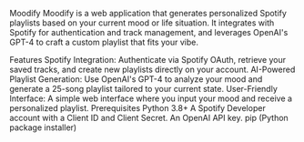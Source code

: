 Moodify
Moodify is a web application that generates personalized Spotify playlists based on your current mood or life situation. It integrates with Spotify for authentication and track management, and leverages OpenAI's GPT-4 to craft a custom playlist that fits your vibe.

Features
Spotify Integration:
Authenticate via Spotify OAuth, retrieve your saved tracks, and create new playlists directly on your account.
AI-Powered Playlist Generation:
Use OpenAI's GPT-4 to analyze your mood and generate a 25-song playlist tailored to your current state.
User-Friendly Interface:
A simple web interface where you input your mood and receive a personalized playlist.
Prerequisites
Python 3.8+
A Spotify Developer account with a Client ID and Client Secret.
An OpenAI API key.
pip (Python package installer)
